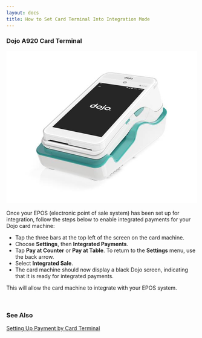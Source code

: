 ```yaml
---
layout: docs
title: How to Set Card Terminal Into Integration Mode
---
```


### Dojo A920 Card Terminal

   ![](media/garagehive-dojo-a920-card-terminal.png)

Once your EPOS (electronic point of sale system) has been set up for integration, follow the steps below to enable integrated payments for your Dojo card machine:

- Tap the three bars at the top left of the screen on the card machine.
- Choose **Settings**, then **Integrated Payments**.
- Tap **Pay at Counter** or **Pay at Table**. To return to the **Settings** menu, use the back arrow.
- Select **Integrated Sale**.
- The card machine should now display a black Dojo screen, indicating that it is ready for integrated payments.

This will allow the card machine to integrate with your EPOS system.

<br>

### **See Also**
[Setting Up Payment by Card Terminal](garagehive-setting-up-payment-by-card-terminal.html)

